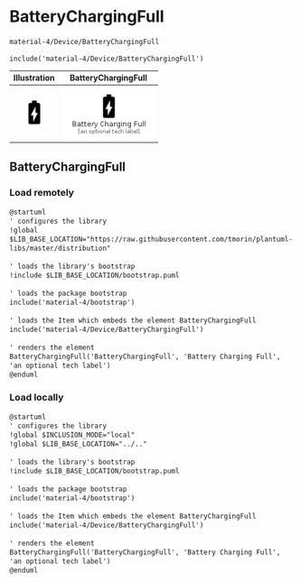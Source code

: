 # BatteryChargingFull


```text
material-4/Device/BatteryChargingFull
```

```text
include('material-4/Device/BatteryChargingFull')
```



| Illustration | BatteryChargingFull |
| :---: | :---: |
| ![illustration for Illustration](../../material-4/Device/BatteryChargingFull.png) | ![illustration for BatteryChargingFull](../../material-4/Device/BatteryChargingFull.Local.png) |




## BatteryChargingFull

### Load remotely
```plantuml
@startuml
' configures the library
!global $LIB_BASE_LOCATION="https://raw.githubusercontent.com/tmorin/plantuml-libs/master/distribution"

' loads the library's bootstrap
!include $LIB_BASE_LOCATION/bootstrap.puml

' loads the package bootstrap
include('material-4/bootstrap')

' loads the Item which embeds the element BatteryChargingFull
include('material-4/Device/BatteryChargingFull')

' renders the element
BatteryChargingFull('BatteryChargingFull', 'Battery Charging Full', 'an optional tech label')
@enduml
```

### Load locally
```plantuml
@startuml
' configures the library
!global $INCLUSION_MODE="local"
!global $LIB_BASE_LOCATION="../.."

' loads the library's bootstrap
!include $LIB_BASE_LOCATION/bootstrap.puml

' loads the package bootstrap
include('material-4/bootstrap')

' loads the Item which embeds the element BatteryChargingFull
include('material-4/Device/BatteryChargingFull')

' renders the element
BatteryChargingFull('BatteryChargingFull', 'Battery Charging Full', 'an optional tech label')
@enduml
```

